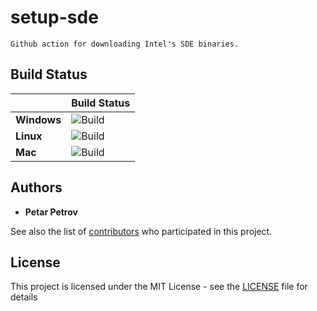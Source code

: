 # setup-sde

```
Github action for downloading Intel's SDE binaries.
```

## Build Status

|             | Build Status |
| ----------- | ------------ |
| **Windows** | ![Build](https://github.com/petarpetrovt/setup-sde/workflows/Build/badge.svg) |
| **Linux**   | ![Build](https://github.com/petarpetrovt/setup-sde/workflows/Build/badge.svg) |
| **Mac**     | ![Build](https://github.com/petarpetrovt/setup-sde/workflows/Build/badge.svg) |

## Authors

* **Petar Petrov**

See also the list of [contributors](https://github.com/SharpPTP/setup-sde/graphs/contributors) who participated in this project.

## License

This project is licensed under the MIT License - see the [LICENSE](LICENSE) file for details